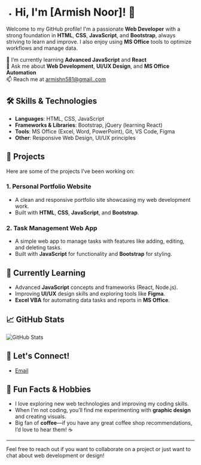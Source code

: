 - # Hi, I'm [Armish Noor]! 👋

Welcome to my GitHub profile! I'm a passionate **Web Developer** with a strong foundation in **HTML**, **CSS**, **JavaScript**, and **Bootstrap**, always striving to learn and improve. I also enjoy using **MS Office** tools to optimize workflows and manage data.

🌱 I’m currently learning **Advanced JavaScript** and **React**  
💬 Ask me about **Web Development**, **UI/UX Design**, and **MS Office Automation**  
📫 Reach me at [armishn581@gmail..com](mailto:armishn581@gmail.com)   

## 🛠️ Skills & Technologies
- **Languages**: HTML, CSS, JavaScript  
- **Frameworks & Libraries**: Bootstrap, jQuery (learning React)  
- **Tools**: MS Office (Excel, Word, PowerPoint), Git, VS Code, Figma  
- **Other**: Responsive Web Design, UI/UX principles  

## 💼 Projects
Here are some of the projects I've been working on:

### 1. **Personal Portfolio Website**
   - A clean and responsive portfolio site showcasing my web development work.
   - Built with **HTML**, **CSS**, **JavaScript**, and **Bootstrap**.

### 2. **Task Management Web App**
   - A simple web app to manage tasks with features like adding, editing, and deleting tasks.
   - Built with **JavaScript** for functionality and **Bootstrap** for styling.

## 🌱 Currently Learning
- Advanced **JavaScript** concepts and frameworks (React, Node.js).
- Improving **UI/UX** design skills and exploring tools like **Figma**.
- **Excel VBA** for automating data tasks and reports in **MS Office**.

## 📈 GitHub Stats
![GitHub Stats](https://github-readme-stats.vercel.app/api?username=your-github-username&show_icons=true&count_private=true&hide=prs)

## 🔗 Let's Connect!
- [Email](mailto:armishn581@gmail.com)

## 🎨 Fun Facts & Hobbies
- I love exploring new web technologies and improving my coding skills.
- When I'm not coding, you’ll find me experimenting with **graphic design** and creating visuals.
- Big fan of **coffee**—if you have any great coffee shop recommendations, I’d love to hear them! ☕️

---

Feel free to reach out if you want to collaborate on a project or just want to chat about web development or design!
